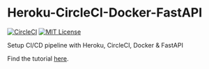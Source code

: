 # Heroku-CircleCI-Docker-FastAPI
 [![CircleCI](https://circleci.com/gh/mlabouardy/circleci-heroku-flask.svg?style=svg)](https://circleci.com/gh/mlabouardy/circleci-heroku-flask) [![MIT License](http://img.shields.io/badge/license-MIT-blue.svg?style=flat)](LICENSE)

Setup CI/CD pipeline with Heroku, CircleCI, Docker &amp; FastAPI

Find the tutorial [here](https://www.google.com).